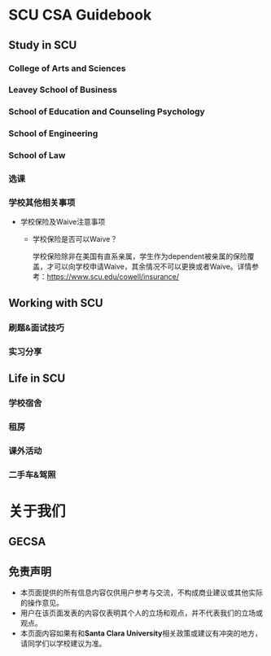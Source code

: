 # SCU CSA Guidebook

## Study in SCU

### College of Arts and Sciences

### Leavey School of Business

### School of Education and Counseling Psychology

### School of Engineering

### School of Law

### 选课

### 学校其他相关事项

* 学校保险及Waive注意事项

  * 学校保险是否可以Waive？
  
    学校保险除非在美国有直系亲属，学生作为dependent被亲属的保险覆盖，才可以向学校申请Waive，其余情况不可以更换或者Waive。详情参考：https://www.scu.edu/cowell/insurance/

## Working with SCU

### 刷题&面试技巧

### 实习分享

## Life in SCU

### 学校宿舍

### 租房

### 课外活动

### 二手车&驾照

# 关于我们

## GECSA

## 免责声明

* 本页面提供的所有信息内容仅供用户参考与交流，不构成商业建议或其他实际的操作意见。
* 用户在该页面发表的内容仅表明其个人的立场和观点，并不代表我们的立场或观点。
* 本页面内容如果有和**Santa Clara University**相关政策或建议有冲突的地方，请同学们以学校建议为准。
